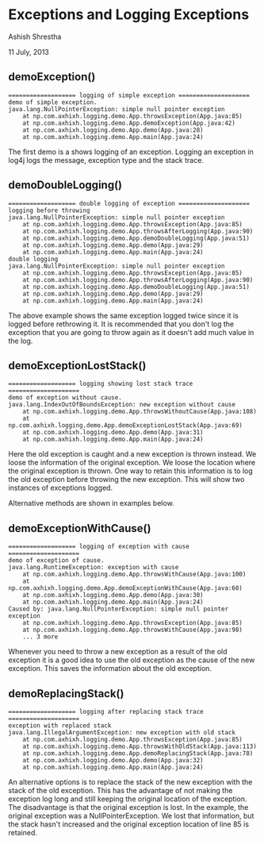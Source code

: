 # Exceptions and Logging Exceptions

Ashish Shrestha

11 July, 2013

## demoException()

    =================== logging of simple exception ====================
    demo of simple exception.
    java.lang.NullPointerException: simple null pointer exception
        at np.com.axhixh.logging.demo.App.throwsException(App.java:85)
        at np.com.axhixh.logging.demo.App.demoException(App.java:42)
        at np.com.axhixh.logging.demo.App.demo(App.java:28)
        at np.com.axhixh.logging.demo.App.main(App.java:24)

The first demo is a shows logging of an exception. Logging an exception in log4j 
logs the message, exception type and the stack trace.


## demoDoubleLogging()
    =================== double logging of exception ====================
    logging before throwing 
    java.lang.NullPointerException: simple null pointer exception
        at np.com.axhixh.logging.demo.App.throwsException(App.java:85)
        at np.com.axhixh.logging.demo.App.throwsAfterLogging(App.java:90)
        at np.com.axhixh.logging.demo.App.demoDoubleLogging(App.java:51)
        at np.com.axhixh.logging.demo.App.demo(App.java:29)
        at np.com.axhixh.logging.demo.App.main(App.java:24)
    double logging
    java.lang.NullPointerException: simple null pointer exception
        at np.com.axhixh.logging.demo.App.throwsException(App.java:85)
        at np.com.axhixh.logging.demo.App.throwsAfterLogging(App.java:90)
        at np.com.axhixh.logging.demo.App.demoDoubleLogging(App.java:51)
        at np.com.axhixh.logging.demo.App.demo(App.java:29)
        at np.com.axhixh.logging.demo.App.main(App.java:24)

The above example shows the same exception logged twice since it is logged before 
rethrowing it. It is recommended that you don't log the exception that you are 
going to throw again as it doesn't add much value in the log.

## demoExceptionLostStack()
    =================== logging showing lost stack trace ====================
    demo of exception without cause.
    java.lang.IndexOutOfBoundsException: new exception without cause
        at np.com.axhixh.logging.demo.App.throwsWithoutCause(App.java:108)
        at np.com.axhixh.logging.demo.App.demoExceptionLostStack(App.java:69)
        at np.com.axhixh.logging.demo.App.demo(App.java:31)
        at np.com.axhixh.logging.demo.App.main(App.java:24)

Here the old exception is caught and a new exception is thrown instead. We loose
the information of the original exception. We loose the location where the original 
exception is thrown. One way to retain this information is to log the old exception 
before throwing the new exception. This will show two instances of exceptions logged.

Alternative methods are shown in examples below.

## demoExceptionWithCause()
    =================== logging of exception with cause ====================
    demo of exception of cause.
    java.lang.RuntimeException: exception with cause
        at np.com.axhixh.logging.demo.App.throwsWithCause(App.java:100)
        at np.com.axhixh.logging.demo.App.demoExceptionWithCause(App.java:60)
        at np.com.axhixh.logging.demo.App.demo(App.java:30)
        at np.com.axhixh.logging.demo.App.main(App.java:24)
    Caused by: java.lang.NullPointerException: simple null pointer exception
        at np.com.axhixh.logging.demo.App.throwsException(App.java:85)
        at np.com.axhixh.logging.demo.App.throwsWithCause(App.java:98)
        ... 3 more
 
Whenever you need to throw a new exception as a result of the old exception it is 
a good idea to use the old exception as the cause of the new exception. This saves 
the information about the old exception.

## demoReplacingStack()
    =================== logging after replacing stack trace ====================
    exception with replaced stack
    java.lang.IllegalArgumentException: new exception with old stack
        at np.com.axhixh.logging.demo.App.throwsException(App.java:85)
        at np.com.axhixh.logging.demo.App.throwsWithOldStack(App.java:113)
        at np.com.axhixh.logging.demo.App.demoReplacingStack(App.java:78)
        at np.com.axhixh.logging.demo.App.demo(App.java:32)
        at np.com.axhixh.logging.demo.App.main(App.java:24)

An alternative options is to replace the stack of the new exception with the 
stack of the old exception. This has the advantage of not making the exception 
log long and still keeping the original location of the exception. The 
disadvantage is that the original exception is lost. In the example, the original 
exception was a NullPointerException. We lost that information, but the stack 
hasn't increased and the original exception location of line 85 is retained.